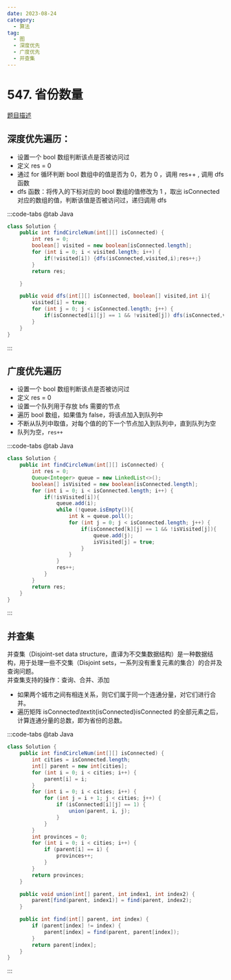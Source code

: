 ```yaml
---
date: 2023-08-24
category: 
  - 算法
tag: 
  - 图
  - 深度优先
  - 广度优先
  - 并查集
---
```


# 547. 省份数量


<Badge text="中等" type="warning" vertical="middle" />

[题目描述](https://leetcode.cn/problems/number-of-provinces/description/?envType=study-plan-v2&envId=leetcode-75)
 

## 深度优先遍历：
- 设置一个 bool 数组判断该点是否被访问过
- 定义 res = 0
- 通过 for 循环判断 bool 数组中的值是否为 0，若为 0 ，调用 res++ , 调用 dfs 函数
- dfs 函数：将传入的下标对应的 bool 数组的值修改为 1 ，取出 isConnected 对应的数组的值，判断该值是否被访问过，递归调用 dfs

:::code-tabs
@tab Java
```java
class Solution {
    public int findCircleNum(int[][] isConnected) {
        int res = 0;
        boolean[] visited = new boolean[isConnected.length];
        for (int i = 0; i < visited.length; i++) {
            if(!visited[i]) {dfs(isConnected,visited,i);res++;}
        }
        return res;

    }

    public void dfs(int[][] isConnected, boolean[] visited,int i){
        visited[i] = true;
        for (int j = 0; j < isConnected.length; j++) {
            if(isConnected[i][j] == 1 && !visited[j]) dfs(isConnected,visited,j);
        }
    }
}
```
:::

## 广度优先遍历
- 设置一个 bool 数组判断该点是否被访问过
- 定义 res = 0
- 设置一个队列用于存放 bfs 需要的节点
- 遍历 bool 数组，如果值为 false，将该点加入到队列中
- 不断从队列中取值，对每个值的的下一个节点加入到队列中，直到队列为空
- 队列为空，`res++`

:::code-tabs
@tab Java
```java
class Solution {
    public int findCircleNum(int[][] isConnected) {
        int res = 0;
        Queue<Integer> queue = new LinkedList<>();
        boolean[] isVisited = new boolean[isConnected.length];
        for (int i = 0; i < isConnected.length; i++) {
            if(!isVisited[i]){
                queue.add(i);
                while (!queue.isEmpty()){
                    int k = queue.poll();
                    for (int j = 0; j < isConnected.length; j++) {
                        if(isConnected[k][j] == 1 && !isVisited[j]){
                            queue.add(j);
                            isVisited[j] = true;
                        }
                    }
                }
                res++;
            }
        }
        return res;
    }
}
```
:::

## 并查集

并查集（Disjoint-set data structure，直译为不交集数据结构）是一种数据结构，用于处理一些不交集（Disjoint sets，一系列没有重复元素的集合）的合并及查询问题。  
并查集支持的操作：查询、合并、添加

- 如果两个城市之间有相连关系，则它们属于同一个连通分量，对它们进行合并。
- 遍历矩阵 isConnected\textit{isConnected}isConnected 的全部元素之后，计算连通分量的总数，即为省份的总数。


:::code-tabs
@tab Java
```java
class Solution {
    public int findCircleNum(int[][] isConnected) {
        int cities = isConnected.length;
        int[] parent = new int[cities];
        for (int i = 0; i < cities; i++) {
            parent[i] = i;
        }
        for (int i = 0; i < cities; i++) {
            for (int j = i + 1; j < cities; j++) {
                if (isConnected[i][j] == 1) {
                    union(parent, i, j);
                }
            }
        }
        int provinces = 0;
        for (int i = 0; i < cities; i++) {
            if (parent[i] == i) {
                provinces++;
            }
        }
        return provinces;
    }

    public void union(int[] parent, int index1, int index2) {
        parent[find(parent, index1)] = find(parent, index2);
    }

    public int find(int[] parent, int index) {
        if (parent[index] != index) {
            parent[index] = find(parent, parent[index]);
        }
        return parent[index];
    }
}
```
:::







